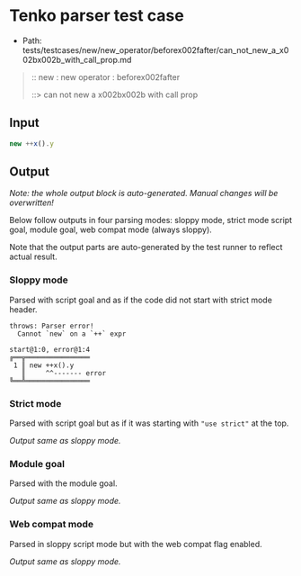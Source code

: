 # Tenko parser test case

- Path: tests/testcases/new/new_operator/beforex002fafter/can_not_new_a_x002bx002b_with_call_prop.md

> :: new : new operator : beforex002fafter
>
> ::> can not new a x002bx002b with call prop

## Input

`````js
new ++x().y
`````

## Output

_Note: the whole output block is auto-generated. Manual changes will be overwritten!_

Below follow outputs in four parsing modes: sloppy mode, strict mode script goal, module goal, web compat mode (always sloppy).

Note that the output parts are auto-generated by the test runner to reflect actual result.

### Sloppy mode

Parsed with script goal and as if the code did not start with strict mode header.

`````
throws: Parser error!
  Cannot `new` on a `++` expr

start@1:0, error@1:4
╔══╦════════════════
 1 ║ new ++x().y
   ║     ^^------- error
╚══╩════════════════

`````

### Strict mode

Parsed with script goal but as if it was starting with `"use strict"` at the top.

_Output same as sloppy mode._

### Module goal

Parsed with the module goal.

_Output same as sloppy mode._

### Web compat mode

Parsed in sloppy script mode but with the web compat flag enabled.

_Output same as sloppy mode._
